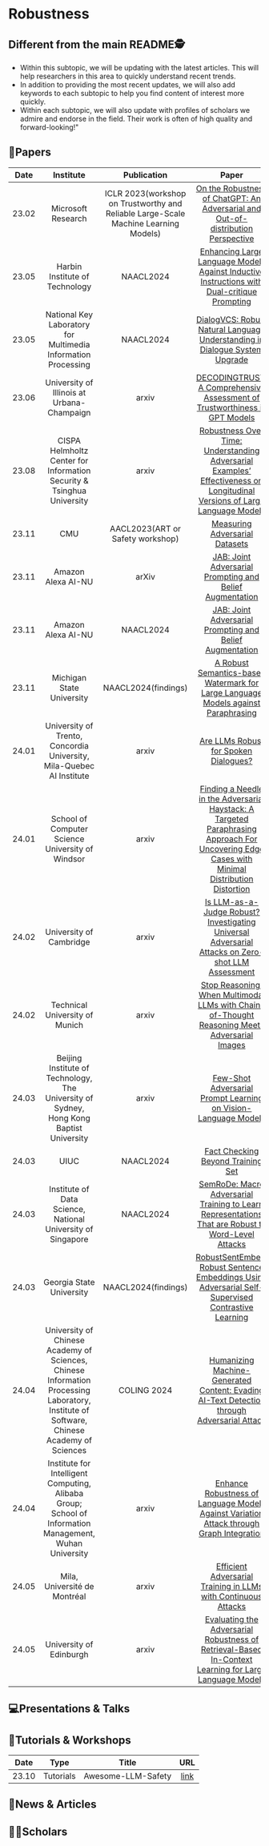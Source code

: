 # Robustness

## Different from the main README🕵️

- Within this subtopic, we will be updating with the latest articles. This will help researchers in this area to quickly understand recent trends.
- In addition to providing the most recent updates, we will also add keywords to each subtopic to help you find content of interest more quickly.
- Within each subtopic, we will also update with profiles of scholars we admire and endorse in the field. Their work is often of high quality and forward-looking!"

## 📑Papers

| Date  |                          Institute                           |                         Publication                          |                            Paper                             |                                          Keywords                                          |
| :---: | :----------------------------------------------------------: | :----------------------------------------------------------: | :----------------------------------------------------------: |:------------------------------------------------------------------------------------------:|
| 23.02 |                      Microsoft Research                      | ICLR 2023(workshop on Trustworthy and Reliable Large-Scale Machine Learning Models) | [On the Robustness of ChatGPT: An Adversarial and Out-of-distribution Perspective](https://arxiv.org/abs/2302.12095) |     **Robustness Evaluation**&**Adversarial Robustness**&**Out-of-Distribution (OOD)**     |
| 23.05 |                Harbin Institute of Technology                |                          NAACL2024                           | [Enhancing Large Language Models Against Inductive Instructions with Dual-critique Prompting](https://arxiv.org/abs/2305.13733) |      **Large Language Models**&**Inductive Instructions**&**Dual-critique Prompting**      |
| 23.05 | National Key Laboratory for Multimedia Information Processing |                          NAACL2024                           | [DialogVCS: Robust Natural Language Understanding in Dialogue System Upgrade](https://arxiv.org/abs/2305.14751) |   **Natural Language Understanding**&**Dialogue System**&**Multi-label Classification**    |
| 23.06 |          University of Illinois at Urbana-Champaign          |                            arxiv                             | [DECODINGTRUST: A Comprehensive Assessment of Trustworthiness in GPT Models](https://arxiv.org/abs/2306.11698) |                     **Robustness**&**Ethics**&**Privacy**&**Toxicity**                     |
| 23.08 | CISPA Helmholtz Center for Information Security & Tsinghua University |                            arxiv                             | [Robustness Over Time: Understanding Adversarial Examples’ Effectiveness on Longitudinal Versions of Large Language Models](https://arxiv.org/abs/2308.07847) |                      **Longitudinal Study**&**Robustness Assessment**                      |
| 23.11 |                             CMU                              |               AACL2023(ART or Safety workshop)               | [Measuring Adversarial Datasets](https://arxiv.org/abs/2311.03566) |             **Adversarial Robustness**&**AI Safety**&**Adversarial Datasets**              |
| 23.11 |                      Amazon Alexa AI-NU                      |                            arXiv                             | [JAB: Joint Adversarial Prompting and Belief Augmentation](https://arxiv.org/abs/2311.09473) |              **Adversarial Prompting**&T**oxicity Reduction**&**Robustness**               |
| 23.11 |                      Amazon Alexa AI-NU                      |                          NAACL2024                           | [JAB: Joint Adversarial Prompting and Belief Augmentation](https://arxiv.org/abs/2311.09473) |              **Adversarial Prompting**&T**oxicity Reduction**&**Robustness**               |
| 23.11 |                  Michigan State University                   |                     NAACL2024(findings)                      | [A Robust Semantics-based Watermark for Large Language Models against Paraphrasing](https://arxiv.org/abs/2311.08721) |                  **Watermark**&**Large Language Models**&**Paraphrasing**                  |
| 24.01 | University of Trento, Concordia University, Mila-Quebec AI Institute |                            arxiv                             | [Are LLMs Robust for Spoken Dialogues?](https://arxiv.org/abs/2401.02297) |      **Task-Oriented Dialogues**&**Automatic Speech Recognition**&**Error Analysis**       |
| 24.01 |       School of Computer Science University of Windsor       |                            arxiv                             | [Finding a Needle in the Adversarial Haystack: A Targeted Paraphrasing Approach For Uncovering Edge Cases with Minimal Distribution Distortion](https://arxiv.org/abs/2401.11373) |        **Adversarial Attacks**&**Targeted Paraphrasing**&**Reinforcement Learning**        |
| 24.02 |                   University of Cambridge                    |                            arxiv                             | [Is LLM-as-a-Judge Robust? Investigating Universal Adversarial Attacks on Zero-shot LLM Assessment](https://arxiv.org/abs/2402.14016) |                    **LLM as a Judge**&**Universal Adversarial Attacks**                    |
| 24.02 |                Technical University of Munich                |                            arxiv                             | [Stop Reasoning! When Multimodal LLMs with Chain-of-Thought Reasoning Meets Adversarial Images](https://arxiv.org/abs/2402.14899) | **Multimodal Large Language Models**&**Chain-of-Thought Reasoning**&**Adversarial Images** |
| 24.03 | Beijing Institute of Technology, The University of Sydney, Hong Kong Baptist University |                            arxiv                             | [Few-Shot Adversarial Prompt Learning on Vision-Language Models](https://arxiv.org/abs/2403.14774) |          **Few-Shot Learning**&**Adversarial Prompt**&**Vision-Language Models**           |
| 24.03 |                             UIUC                             |                          NAACL2024                           | [Fact Checking Beyond Training Set](https://arxiv.org/abs/2403.18671) |              **Fact Checking**&**Domain Adaptation**&**Adversarial Training**              |
| 24.03 | Institute of Data Science, National University of Singapore  |                          NAACL2024                           | [SemRoDe: Macro Adversarial Training to Learn Representations That are Robust to Word-Level Attacks](https://arxiv.org/abs/2403.18423) |         **Adversarial Training**&**Word-Level Attacks**&**Robust Representations**         |
| 24.03 |                   Georgia State University                   |                     NAACL2024(findings)                      | [RobustSentEmbed: Robust Sentence Embeddings Using Adversarial Self-Supervised Contrastive Learning](https://arxiv.org/abs/2403.11082) |         **Sentence Embeddings**&**Adversarial Learning**&**Contrastive Learning**          |
| 24.04 | University of Chinese Academy of Sciences, Chinese Information Processing Laboratory, Institute of Software, Chinese Academy of Sciences |                         COLING 2024                          | [Humanizing Machine-Generated Content: Evading AI-Text Detection through Adversarial Attack](https://arxiv.org/abs/2404.01907) |       **Adversarial Attack**&**AI-Text Detection**&**Dynamic Adversarial Learning**        |
| 24.04 | Institute for Intelligent Computing, Alibaba Group; School of Information Management, Wuhan University |                            arxiv                             | [Enhance Robustness of Language Models Against Variation Attack through Graph Integration](https://arxiv.org/abs/2404.12014) |                    **Chinese Adversarial Attacks**&**Variation Graph**                     |
| 24.05 | Mila, Université de Montréal | arxiv | [Efficient Adversarial Training in LLMs with Continuous Attacks](https://arxiv.org/abs/2405.15589) |                      **Adversarial Training**&**Continuous Attacks**                       |
| 24.05 | University of Edinburgh | arxiv | [Evaluating the Adversarial Robustness of Retrieval-Based In-Context Learning for Large Language Models](https://arxiv.org/abs/2405.15984) | **Adversarial Robustness**&**In-Context Learning**&**Retrieval-Augmented Methods** |



## 💻Presentations & Talks


## 📖Tutorials & Workshops

| Date  |   Type    |       Title        |                         URL                          |
|:-----:|:---------:|:------------------:|:----------------------------------------------------:|
| 23.10 | Tutorials | Awesome-LLM-Safety | [link](https://github.com/ydyjya/Awesome-LLM-Safety) |

## 📰News & Articles

## 🧑‍🏫Scholars